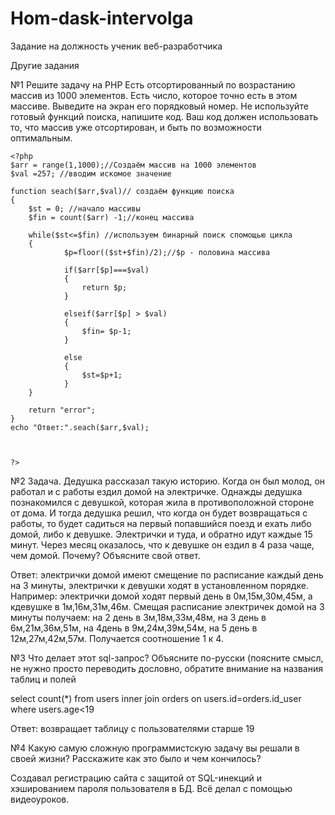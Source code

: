 # Hom-dask-intervolga
Задание на должность ученик веб-разработчика

Другие задания

№1
Решите задачу на PHP
Есть отсортированный по возрастанию массив из 1000 элементов. Есть число, которое точно есть в этом массиве. Выведите на экран его порядковый номер.
Не используйте готовый функций поиска, напишите код.
Ваш код должен использовать то, что массив уже отсортирован, и быть по возможности оптимальным.

```
<?php
$arr = range(1,1000);//Создаём массив на 1000 элементов
$val =257; //вводим искомое значение

function seach($arr,$val)// создаём функцию поиска
{
	$st = 0; //начало массивы
	$fin = count($arr) -1;//конец массива

	while($st<=$fin) //используем бинарный поиск спомощью цикла 
	{   
    		$p=floor(($st+$fin)/2);//$p - половина массива

			if($arr[$p]===$val)
			{   
				return $p;
			}
	
			elseif($arr[$p] > $val)
			{
				$fin= $p-1;
			}
			
			else
			{
				$st=$p+1;	
			}	
	}	
	
	return "error";
} 
echo "Ответ:".seach($arr,$val);



?>
```

№2
Задача.
Дедушка рассказал такую историю. Когда он был молод, он работал и с работы ездил домой на электричке. Однажды дедушка познакомился с девушкой, которая жила в противоположной стороне от дома. И тогда дедушка решил, что когда он будет возвращаться с работы, то будет садиться на первый попавшийся поезд и ехать либо домой, либо к девушке. Электрички и туда, и обратно идут каждые 15 минут. Через месяц оказалось, что к девушке он ездил в 4 раза чаще, чем домой. Почему?
Объясните свой ответ.							   

Ответ: электрички  домой имеют смещение по расписание каждый день на 3 минуты, электрички к девушки ходят в установленном порядке. Например: электрички домой ходят первый день в 0м,15м,30м,45м, а кдевушке в 1м,16м,31м,46м. Смещая расписание электричек домой на 3 минуты получаем: на 2 день в 3м,18м,33м,48м, на 3 день в 6м,21м,36м,51м, на 4день в 9м,24м,39м,54м, на 5 день в 12м,27м,42м,57м. Получается соотношение 1 к 4. 
                                  
								  
№3
Что делает этот sql-запрос? Объясните по-русски (поясните смысл, не нужно просто переводить дословно, обратите внимание на названия таблиц и полей

select count(*) from users inner join orders on users.id=orders.id_user where users.age<19


Ответ: возвращает таблицу  с пользователями старше 19

 №4
Какую самую сложную программистскую задачу вы решали в своей жизни? Расскажите как это было и чем кончилось?

Создавал регистрацию  сайта  с защитой от SQL-инекций и хэшированием пароля пользователя в БД. Всё делал с помощью видеоуроков.
 

